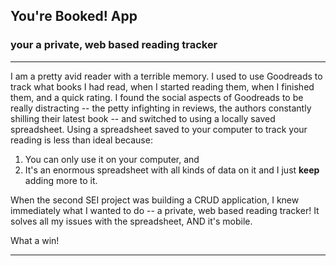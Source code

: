 ## You're Booked! App 
### your a private, web based reading tracker 
---
I am a pretty avid reader with a terrible memory. I used to use Goodreads to track what books I had read, when I started reading them, when I finished them, and a quick rating. 
I found the social aspects of Goodreads to be really distracting -- the petty infighting in reviews, the authors constantly shilling their latest book -- and switched to using a locally saved spreadsheet. 
Using a spreadsheet saved to your computer to track your reading is less than ideal because: 
1. You can only use it on your computer, and 
2. It's an enormous spreadsheet with all kinds of data on it and I just **keep** adding more to it. 

When the second SEI project was building a CRUD application, I knew immediately what I wanted to do -- a private, web based reading tracker! It solves all my issues with the spreadsheet, AND it's mobile. 

What a win! 

--- 